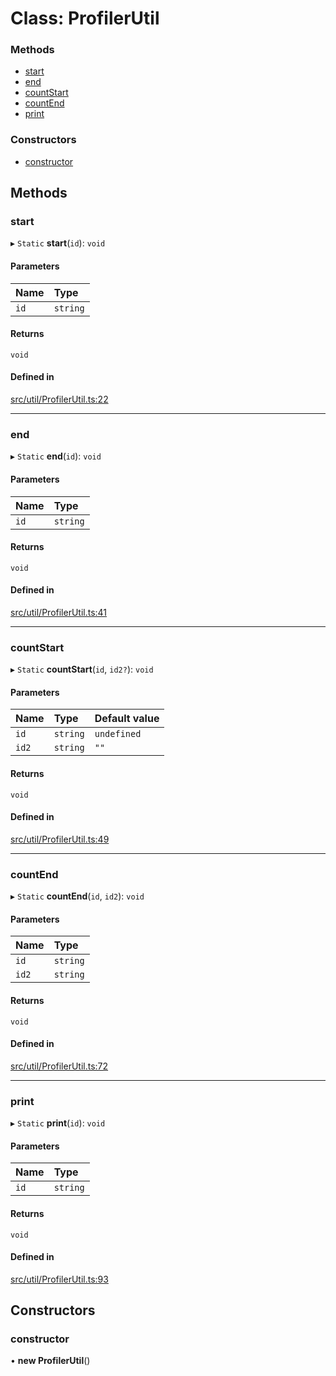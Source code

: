 # Class: ProfilerUtil


### Methods

- [start](ProfilerUtil.md#start)
- [end](ProfilerUtil.md#end)
- [countStart](ProfilerUtil.md#countstart)
- [countEnd](ProfilerUtil.md#countend)
- [print](ProfilerUtil.md#print)

### Constructors

- [constructor](ProfilerUtil.md#constructor)

## Methods

### start

▸ `Static` **start**(`id`): `void`

#### Parameters

| Name | Type |
| :------ | :------ |
| `id` | `string` |

#### Returns

`void`

#### Defined in

[src/util/ProfilerUtil.ts:22](https://github.com/Orillusion/orillusion/blob/main/src/util/ProfilerUtil.ts#L22)

___

### end

▸ `Static` **end**(`id`): `void`

#### Parameters

| Name | Type |
| :------ | :------ |
| `id` | `string` |

#### Returns

`void`

#### Defined in

[src/util/ProfilerUtil.ts:41](https://github.com/Orillusion/orillusion/blob/main/src/util/ProfilerUtil.ts#L41)

___

### countStart

▸ `Static` **countStart**(`id`, `id2?`): `void`

#### Parameters

| Name | Type | Default value |
| :------ | :------ | :------ |
| `id` | `string` | `undefined` |
| `id2` | `string` | `""` |

#### Returns

`void`

#### Defined in

[src/util/ProfilerUtil.ts:49](https://github.com/Orillusion/orillusion/blob/main/src/util/ProfilerUtil.ts#L49)

___

### countEnd

▸ `Static` **countEnd**(`id`, `id2`): `void`

#### Parameters

| Name | Type |
| :------ | :------ |
| `id` | `string` |
| `id2` | `string` |

#### Returns

`void`

#### Defined in

[src/util/ProfilerUtil.ts:72](https://github.com/Orillusion/orillusion/blob/main/src/util/ProfilerUtil.ts#L72)

___

### print

▸ `Static` **print**(`id`): `void`

#### Parameters

| Name | Type |
| :------ | :------ |
| `id` | `string` |

#### Returns

`void`

#### Defined in

[src/util/ProfilerUtil.ts:93](https://github.com/Orillusion/orillusion/blob/main/src/util/ProfilerUtil.ts#L93)

## Constructors

### constructor

• **new ProfilerUtil**()
